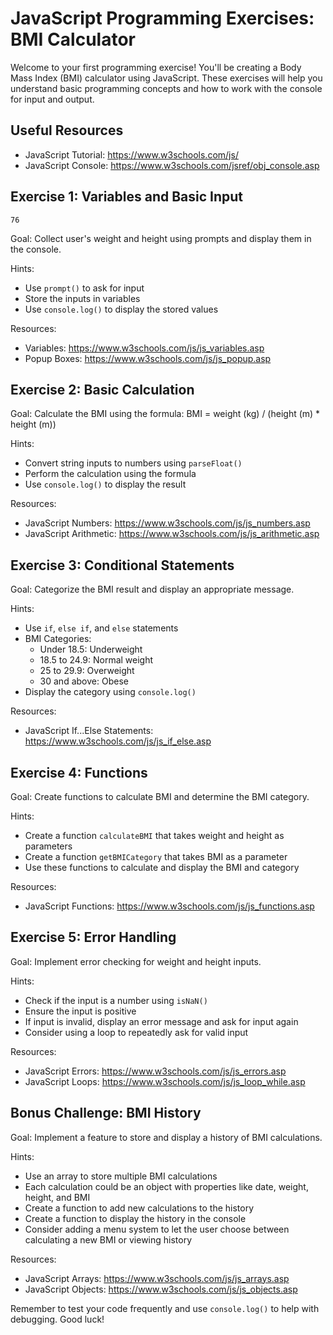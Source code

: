 # JavaScript Programming Exercises: BMI Calculator

Welcome to your first programming exercise! You'll be creating a Body Mass Index (BMI) calculator using JavaScript. These exercises will help you understand basic programming concepts and how to work with the console for input and output.

## Useful Resources

- JavaScript Tutorial: https://www.w3schools.com/js/
- JavaScript Console: https://www.w3schools.com/jsref/obj_console.asp

## Exercise 1: Variables and Basic Input
    76
Goal: Collect user's weight and height using prompts and display them in the console.

Hints:
- Use `prompt()` to ask for input
- Store the inputs in variables
- Use `console.log()` to display the stored values

Resources:
- Variables: https://www.w3schools.com/js/js_variables.asp
- Popup Boxes: https://www.w3schools.com/js/js_popup.asp

## Exercise 2: Basic Calculation

Goal: Calculate the BMI using the formula: BMI = weight (kg) / (height (m) * height (m))

Hints:
- Convert string inputs to numbers using `parseFloat()`
- Perform the calculation using the formula
- Use `console.log()` to display the result

Resources:
- JavaScript Numbers: https://www.w3schools.com/js/js_numbers.asp
- JavaScript Arithmetic: https://www.w3schools.com/js/js_arithmetic.asp

## Exercise 3: Conditional Statements

Goal: Categorize the BMI result and display an appropriate message.

Hints:
- Use `if`, `else if`, and `else` statements
- BMI Categories:
  - Under 18.5: Underweight
  - 18.5 to 24.9: Normal weight
  - 25 to 29.9: Overweight
  - 30 and above: Obese
- Display the category using `console.log()`

Resources:
- JavaScript If...Else Statements: https://www.w3schools.com/js/js_if_else.asp

## Exercise 4: Functions

Goal: Create functions to calculate BMI and determine the BMI category.

Hints:
- Create a function `calculateBMI` that takes weight and height as parameters
- Create a function `getBMICategory` that takes BMI as a parameter
- Use these functions to calculate and display the BMI and category

Resources:
- JavaScript Functions: https://www.w3schools.com/js/js_functions.asp

## Exercise 5: Error Handling

Goal: Implement error checking for weight and height inputs.

Hints:
- Check if the input is a number using `isNaN()`
- Ensure the input is positive
- If input is invalid, display an error message and ask for input again
- Consider using a loop to repeatedly ask for valid input

Resources:
- JavaScript Errors: https://www.w3schools.com/js/js_errors.asp
- JavaScript Loops: https://www.w3schools.com/js/js_loop_while.asp

## Bonus Challenge: BMI History

Goal: Implement a feature to store and display a history of BMI calculations.

Hints:
- Use an array to store multiple BMI calculations
- Each calculation could be an object with properties like date, weight, height, and BMI
- Create a function to add new calculations to the history
- Create a function to display the history in the console
- Consider adding a menu system to let the user choose between calculating a new BMI or viewing history

Resources:
- JavaScript Arrays: https://www.w3schools.com/js/js_arrays.asp
- JavaScript Objects: https://www.w3schools.com/js/js_objects.asp

Remember to test your code frequently and use `console.log()` to help with debugging. Good luck!
